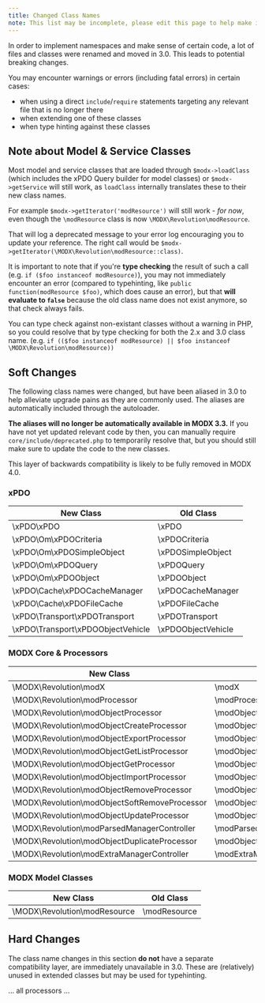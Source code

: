 ```yaml
---
title: Changed Class Names
note: This list may be incomplete, please edit this page to help make it complete. 
---
```


In order to implement namespaces and make sense of certain code, a lot of files and classes were renamed and moved in 3.0. This leads to potential breaking changes.

You may encounter warnings or errors (including fatal errors) in certain cases:

- when using a direct `include`/`require` statements targeting any relevant file that is no longer there
- when extending one of these classes 
- when type hinting against these classes

## Note about Model & Service Classes

Most model and service classes that are loaded through `$modx->loadClass` (which includes the xPDO Query builder for model classes) or `$modx->getService` will still work, as `loadClass` internally translates these to their new class names. 

For example `$modx->getIterator('modResource')` will still work - _for now_, even though the `\modResource` class is now `\MODX\Revolution\modResource`. 

That will log a deprecated message to your error log encouraging you to update your reference. The right call would be `$modx->getIterator(\MODX\Revolution\modResource::class)`. 

It is important to note that if you're **type checking** the result of such a call (e.g. `if ($foo instanceof modResource)`), you may not immediately encounter an error (compared to typehinting, like `public function(modResource $foo)`, which does cause an error), but that **will evaluate to `false`** because the old class name does not exist anymore, so that check always fails. 

You can type check against non-existant classes without a warning in PHP, so you could resolve that by type checking for both the 2.x and 3.0 class name. (e.g. `if (($foo instanceof modResource) || $foo instanceof \MODX\Revolution\modResource))`

## Soft Changes

The following class names were changed, but have been aliased in 3.0 to help alleviate upgrade pains as they are commonly used. The aliases are automatically included through the autoloader.

**The aliases will no longer be automatically available in MODX 3.3.** If you have not yet updated relevant code by then, you can manually require `core/include/deprecated.php` to temporarily resolve that, but you should still make sure to update the code to the new classes. 

This layer of backwards compatibility is likely to be fully removed in MODX 4.0.

### xPDO

| New Class | Old Class |
| --------- | --------- |
| \xPDO\xPDO | \xPDO |
| \xPDO\Om\xPDOCriteria | \xPDOCriteria |
| \xPDO\Om\xPDOSimpleObject | \xPDOSimpleObject |
| \xPDO\Om\xPDOQuery | \xPDOQuery |
| \xPDO\Om\xPDOObject | \xPDOObject |
| \xPDO\Cache\xPDOCacheManager | \xPDOCacheManager |
| \xPDO\Cache\xPDOFileCache | \xPDOFileCache |
| \xPDO\Transport\xPDOTransport | \xPDOTransport |
| \xPDO\Transport\xPDOObjectVehicle | \xPDOObjectVehicle |

### MODX Core & Processors

| New Class | Old Class |
| --------- | --------- |
| \MODX\Revolution\modX | \modX |
| \MODX\Revolution\modProcessor | \modProcessor |
| \MODX\Revolution\modObjectProcessor | \modObjectProcessor |
| \MODX\Revolution\modObjectCreateProcessor | \modObjectCreateProcessor |
| \MODX\Revolution\modObjectExportProcessor | \modObjectExportProcessor |
| \MODX\Revolution\modObjectGetListProcessor | \modObjectGetListProcessor |
| \MODX\Revolution\modObjectGetProcessor | \modObjectGetProcessor |
| \MODX\Revolution\modObjectImportProcessor | \modObjectImportProcessor |
| \MODX\Revolution\modObjectRemoveProcessor | \modObjectRemoveProcessor |
| \MODX\Revolution\modObjectSoftRemoveProcessor | \modObjectSoftRemoveProcessor |
| \MODX\Revolution\modObjectUpdateProcessor | \modObjectUpdateProcessor |
| \MODX\Revolution\modParsedManagerController | \modParsedManagerController |
| \MODX\Revolution\modObjectDuplicateProcessor | \modObjectDuplicateProcessor |
| \MODX\Revolution\modExtraManagerController | \modExtraManagerController |

### MODX Model Classes

| New Class | Old Class |
| --------- | --------- |
| \MODX\Revolution\modResource | \modResource |


## Hard Changes

The class name changes in this section **do not** have a separate compatibility layer, are immediately unavailable in 3.0. These are (relatively) unused in extended classes but may be used for typehinting.

... all processors ... 


